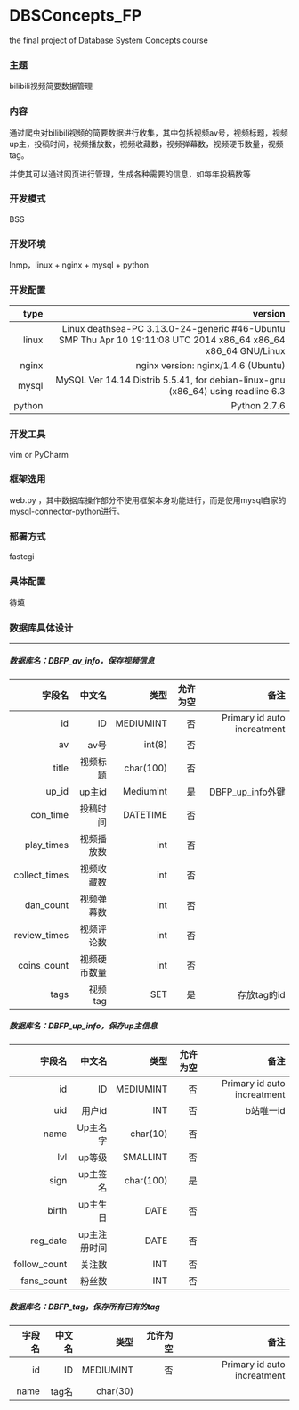 # DBSConcepts_FP
the final project of Database System Concepts course
### 主题
bilibili视频简要数据管理

### 内容
通过爬虫对bilibili视频的简要数据进行收集，其中包括视频av号，视频标题，视频up主，投稿时间，视频播放数，视频收藏数，视频弹幕数，视频硬币数量，视频tag。

 并使其可以通过网页进行管理，生成各种需要的信息，如每年投稿数等
 ### 开发模式
 BSS
### 开发环境
lnmp，linux + nginx + mysql + python
### 开发配置
|type|version|
|---:|-------------------------------:|
|linux|Linux deathsea-PC 3.13.0-24-generic #46-Ubuntu SMP Thu Apr 10 19:11:08 UTC 2014 x86_64 x86_64 x86_64 GNU/Linux|
|nginx|nginx version: nginx/1.4.6 (Ubuntu)|
|mysql|MySQL Ver 14.14 Distrib 5.5.41, for debian-linux-gnu (x86_64) using readline 6.3 |
|python|Python 2.7.6|
### 开发工具
vim or PyCharm
### 框架选用
web.py ，其中数据库操作部分不使用框架本身功能进行，而是使用mysql自家的mysql-connector-python进行。
### 部署方式
fastcgi
### 具体配置
待填
### 数据库具体设计

____
##### 数据库名：DBFP_av_info，保存视频信息

|字段名|中文名|类型|允许为空|备注|
|--------:|----------:|-----:|------------:|------:|
|id|ID|MEDIUMINT|否|Primary id auto increatment|
|av|av号|int(8)|否
|title|视频标题|char(100)|否
|up_id|up主id|Mediumint|是|DBFP_up_info外键
|con_time|投稿时间|DATETIME|否
|play_times|视频播放数|int|否
|collect_times|视频收藏数|int|否
|dan_count|视频弹幕数|int|否
|review_times|视频评论数|int|否
|coins_count|视频硬币数量|int|否
|tags|视频tag|SET|是|存放tag的id


##### 数据库名：DBFP_up_info，保存up主信息

|字段名|中文名|类型|允许为空|备注|
|--------:|----------:|-----:|------------:|------:|
|id|ID|MEDIUMINT|否|Primary id  auto increatment
|uid|用户id|INT|否|b站唯一id
|name|Up主名字|char(10)|否
|lvl|up等级|SMALLINT|否
|sign|up主签名|char(100)|是
|birth|up主生日|DATE|否
|reg_date|up主注册时间|DATE|否
|follow_count|关注数|INT|否
|fans_count|粉丝数|INT|否


##### 数据库名：DBFP_tag，保存所有已有的tag

|字段名|中文名|类型|允许为空|备注|
|--------:|----------:|-----:|------------:|------:|
|id|ID|MEDIUMINT|否|Primary id auto increatment
|name|tag名|char(30)
